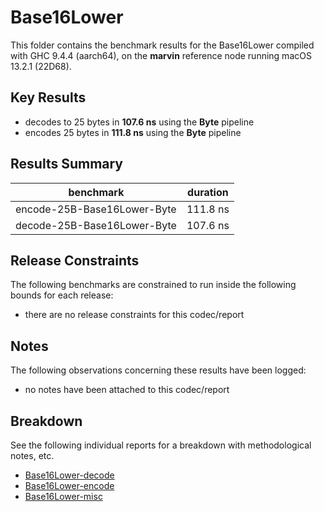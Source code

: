 # Base16Lower

This folder contains the benchmark results for the Base16Lower compiled with GHC 9.4.4 (aarch64), on the 
**marvin** reference node running macOS 13.2.1 (22D68).

## Key Results

* decodes to 25 bytes in **107.6 ns** using the **Byte** pipeline
* encodes 25 bytes in **111.8 ns** using the **Byte** pipeline

## Results Summary

| benchmark                   | duration |
| --------------------------- | -------- |
| encode-25B-Base16Lower-Byte | 111.8 ns |
| decode-25B-Base16Lower-Byte | 107.6 ns |

## Release Constraints

The following benchmarks are constrained to run inside the following bounds for each release:

* there are no release constraints for this codec/report

## Notes

The following observations concerning these results have been logged:
* no notes have been attached to this codec/report

## Breakdown

See the following individual reports for a breakdown with methodological notes, etc.

* [Base16Lower-decode]
* [Base16Lower-encode]
* [Base16Lower-misc]

[Base16Lower-decode]: <./Base16Lower-decode/index.html>
[Base16Lower-misc]: <./Base16Lower-misc/index.html>
[Base16Lower-encode]: <./Base16Lower-encode/index.html>

